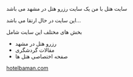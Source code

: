 <p>سایت هتل با من یک سایت رزرو هتل در مشهد می باشد</p>
<p>این سایت در حال ارتقا می باشد...</p>
<p>بخش های مختلف این سایت شامل</p>
<ul>
  <li>رزرو هتل در مشهد</li>
  <li>مقالات گردشگری</li>
  <li>صفحه اختصاصی هتل ها</li>
</ul>
<p><a href="https://hotelbaman.com">hotelbaman.com</a>
